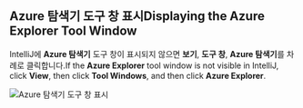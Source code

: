 ## <a name="displaying-the-azure-explorer-tool-window"></a><span data-ttu-id="b14a1-101">Azure 탐색기 도구 창 표시</span><span class="sxs-lookup"><span data-stu-id="b14a1-101">Displaying the Azure Explorer Tool Window</span></span>

<span data-ttu-id="b14a1-102">IntelliJ에 **Azure 탐색기** 도구 창이 표시되지 않으면 **보기**, **도구 창**, **Azure 탐색기**를 차례로 클릭합니다.</span><span class="sxs-lookup"><span data-stu-id="b14a1-102">If the **Azure Explorer** tool window is not visible in IntelliJ, click **View**, then click **Tool Windows**, and then click **Azure Explorer**.</span></span>

![Azure 탐색기 도구 창 표시](media/azure-toolkit-for-intellij-show-azure-explorer/show-az-exp-01.png)

